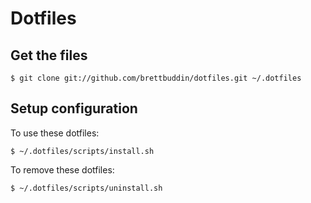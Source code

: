 # Dotfiles

## Get the files

    $ git clone git://github.com/brettbuddin/dotfiles.git ~/.dotfiles

## Setup configuration

To use these dotfiles:

    $ ~/.dotfiles/scripts/install.sh

To remove these dotfiles:

    $ ~/.dotfiles/scripts/uninstall.sh
